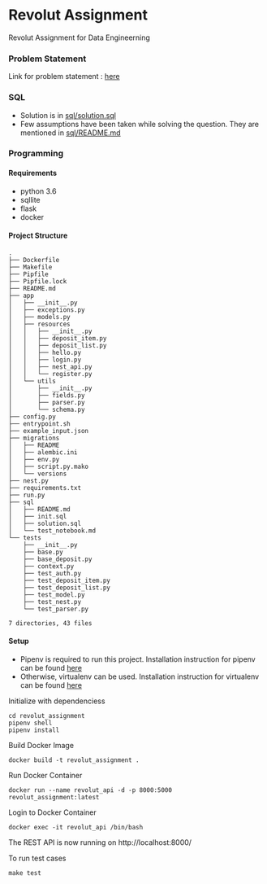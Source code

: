 # Revolut Assignment
Revolut Assignment for Data Engineerning

### Problem Statement
Link for problem statement : [here](https://docs.google.com/document/d/11iJO-yoylOamMDneV8WAoo8o6dGpvBghNqhyd5GFWmo/edit)


### SQL
- Solution is in [sql/solution.sql](sql/solution.sql)
- Few assumptions have been taken while solving the question. They are mentioned in [sql/README.md](sql/README.md)



### Programming


#### Requirements
- python 3.6
- sqllite
- flask
- docker


#### Project Structure
```
.
├── Dockerfile
├── Makefile
├── Pipfile
├── Pipfile.lock
├── README.md
├── app
│   ├── __init__.py
│   ├── exceptions.py
│   ├── models.py
│   ├── resources
│   │   ├── __init__.py
│   │   ├── deposit_item.py
│   │   ├── deposit_list.py
│   │   ├── hello.py
│   │   ├── login.py
│   │   ├── nest_api.py
│   │   └── register.py
│   └── utils
│       ├── __init__.py
│       ├── fields.py
│       ├── parser.py
│       └── schema.py
├── config.py
├── entrypoint.sh
├── example_input.json
├── migrations
│   ├── README
│   ├── alembic.ini
│   ├── env.py
│   ├── script.py.mako
│   └── versions
├── nest.py
├── requirements.txt
├── run.py
├── sql
│   ├── README.md
│   ├── init.sql
│   ├── solution.sql
│   └── test_notebook.md
└── tests
    ├── __init__.py
    ├── base.py
    ├── base_deposit.py
    ├── context.py
    ├── test_auth.py
    ├── test_deposit_item.py
    ├── test_deposit_list.py
    ├── test_model.py
    ├── test_nest.py
    └── test_parser.py

7 directories, 43 files
```


#### Setup

- Pipenv is required to run this project. Installation instruction for pipenv can be found [here](https://github.com/pypa/pipenv)
- Otherwise, virtualenv can be used. Installation instruction for virtualenv can be found [here](https://github.com/pypa/virtualenv)

Initialize with dependenciess
```
cd revolut_assignment
pipenv shell
pipenv install
```

Build Docker Image 
```
docker build -t revolut_assignment .
```

Run Docker Container
```
docker run --name revolut_api -d -p 8000:5000 revolut_assignment:latest
```

Login to Docker Container
```
docker exec -it revolut_api /bin/bash
```

The REST API is now running on http://localhost:8000/

To run test cases
```
make test
```